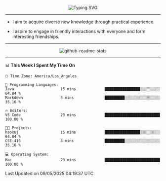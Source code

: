 <p align="center">
  <img src="https://readme-typing-svg.demolab.com?font=Fira+Code&weight=500&size=32&duration=2500&pause=1600&center=true&vCenter=true&random=false&width=1024&height=64&lines=Hi+there+%F0%9F%91%8B;I'm+delighted+you+could+make+it+here+%F0%9F%8E%89;I'm+Harry%2C+a+college+student+still+finding+my+way" alt="Typing SVG" />
</p>


---


- I aim to acquire diverse new knowledge through practical experience.

- I aspire to engage in friendly interactions with everyone and form interesting friendships.


---


<p align="center">
  <img src="https://github-readme-stats.vercel.app/api?username=Harry-Jing&show_icons=true" alt="github-readme-stats"/>
</p>


---

<!--START_SECTION:waka-->
📊 **This Week I Spent My Time On** 

```text
🕑︎ Time Zone: America/Los_Angeles

💬 Programming Languages: 
Java                     15 mins             ████████████████░░░░░░░░░   64.84 % 
Markdown                 8 mins              █████████░░░░░░░░░░░░░░░░   35.16 % 

🔥 Editors: 
VS Code                  23 mins             █████████████████████████   100.00 % 

🐱‍💻 Projects: 
haoxuj                   15 mins             ████████████████░░░░░░░░░   64.84 % 
CSE-416                  8 mins              █████████░░░░░░░░░░░░░░░░   35.16 % 

💻 Operating System: 
Mac                      23 mins             █████████████████████████   100.00 % 
```


 Last Updated on 09/05/2025 04:19:37 UTC
<!--END_SECTION:waka-->

